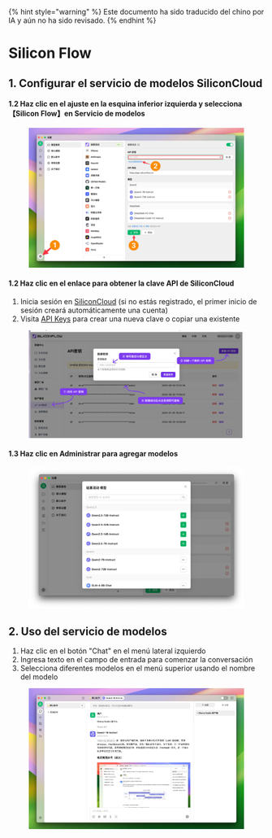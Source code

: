 
{% hint style="warning" %}
Este documento ha sido traducido del chino por IA y aún no ha sido revisado.
{% endhint %}

# Silicon Flow

## 1. Configurar el servicio de modelos SiliconCloud <a href="#id-2-siliconcloud" id="id-2-siliconcloud"></a>

#### [​](https://docs.siliconflow.cn/usercases/use-siliconcloud-in-cherry-studio#2-1)1.2 Haz clic en el ajuste en la esquina inferior izquierda y selecciona【Silicon Flow】en Servicio de modelos <a href="#id-2-1" id="id-2-1"></a>

<figure><img src="https://raw.githubusercontent.com/siliconflow/doc-images/refs/heads/main/1-apikey-settings.webp" alt=""><figcaption></figcaption></figure>

#### [​](https://docs.siliconflow.cn/usercases/use-siliconcloud-in-cherry-studio#2-2-siliconcloud-api)1.2 Haz clic en el enlace para obtener la clave API de SiliconCloud <a href="#id-2-2-siliconcloud-api" id="id-2-2-siliconcloud-api"></a>

1. Inicia sesión en [SiliconCloud](https://cloud.siliconflow.cn/) (si no estás registrado, el primer inicio de sesión creará automáticamente una cuenta)
2. Visita [API Keys](https://cloud.siliconflow.cn/account/ak) para crear una nueva clave o copiar una existente

<figure><img src="https://raw.githubusercontent.com/siliconflow/doc-images/refs/heads/main/2-siliconcloud-apikey.png" alt=""><figcaption></figcaption></figure>

#### [​](https://docs.siliconflow.cn/usercases/use-siliconcloud-in-cherry-studio#2-3)1.3 Haz clic en Administrar para agregar modelos <a href="#id-2-3" id="id-2-3"></a>

<figure><img src="https://raw.githubusercontent.com/siliconflow/doc-images/refs/heads/main/3-models.png" alt=""><figcaption></figcaption></figure>

## [​](https://docs.siliconflow.cn/usercases/use-siliconcloud-in-cherry-studio#3)2. Uso del servicio de modelos <a href="#id-3" id="id-3"></a>

1. Haz clic en el botón "Chat" en el menú lateral izquierdo
2. Ingresa texto en el campo de entrada para comenzar la conversación
3. Selecciona diferentes modelos en el menú superior usando el nombre del modelo

<figure><img src="https://raw.githubusercontent.com/siliconflow/doc-images/refs/heads/main/4-chat.webp" alt=""><figcaption></figcaption></figure>